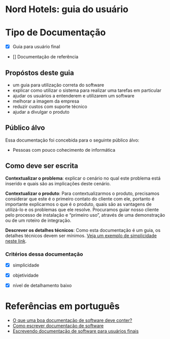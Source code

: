 # Nord Hotels: guia do usuário



# Tipo de Documentação

- [x] Guia para usuário final
- [] Documentação de referência

## Propóstos deste guia

- um guia para utilização correta do software
- explicar como utilizar o sistema para realizar uma tarefas em particular
- ajudar os usuários a entenderem e utilizarem um software
- melhorar a imagem da empresa
- reduzir custos com suporte técnico
- ajudar a divulgar o produto

## Público álvo

Essa documentação foi concebida para o seguinte público álvo:

- Pessoas com pouco cohecimento de informática

## Como deve ser escrita

**Contextualizar o problema**: explicar o cenário no qual este problema está inserido e quais são as implicações deste cenário.

**Contextualizar o produto**: Para contextualizarmos o produto, precisamos considerar que este é o primeiro contato do cliente com ele, portanto é importante explicarmos o que é o produto, quais são as vantagens de utilizá-lo e os problemas que ele resolve. Procuramos guiar nosso cliente pelo processo de instalação e “primeiro uso”, através de uma demonstração ou de um roteiro de integração.

**Descrever os detalhes técnicos**: Como esta documentação é um guia, os detalhes técnicos devem ser mínimos. [Veja um exemplo de simplicidade neste link](http://files.support.epson.com/docid/cpd4/cpd43148.pdf).

### Critérios dessa documentação

- [x] simplicidade
- [x] objetividade
- [x] nível de detalhamento baixo


# Referências em português
- [O que uma boa documentação de software deve conter?](http://tsdn.tecnospeed.com.br/blog-do-desenvolvimento-tecnospeed/post/o-que-uma-boa-documentacao-de-software-deve-conter)
- [Como escrever documentação de software](https://receitasdecodigo.com.br/documentacao-de-sistemas/como-escrever-documentacao-de-software)
- [Escrevendo documentação de software para usuários finais](https://receitasdecodigo.com.br/documentacao-de-sistemas/escrevendo-documentacao-de-software-para-usuarios-finais)
